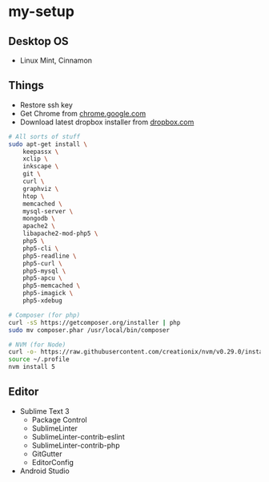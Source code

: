 # my-setup

## Desktop OS

* Linux Mint, Cinnamon

## Things

* Restore ssh key
* Get Chrome from [chrome.google.com](https://chrome.google.com)
* Download latest dropbox installer from [dropbox.com](https://dropbox.com)

```sh
# All sorts of stuff
sudo apt-get install \
	keepassx \
	xclip \
	inkscape \
	git \
	curl \
	graphviz \
	htop \
	memcached \
	mysql-server \
	mongodb \
	apache2 \
	libapache2-mod-php5 \
	php5 \
	php5-cli \
	php5-readline \
	php5-curl \
	php5-mysql \
	php5-apcu \
	php5-memcached \
	php5-imagick \
	php5-xdebug

# Composer (for php)
curl -sS https://getcomposer.org/installer | php
sudo mv composer.phar /usr/local/bin/composer

# NVM (for Node)
curl -o- https://raw.githubusercontent.com/creationix/nvm/v0.29.0/install.sh | bash
source ~/.profile
nvm install 5
```

## Editor

* Sublime Text 3
  * Package Control
  * SublimeLinter
  * SublimeLinter-contrib-eslint
  * SublimeLinter-contrib-php
  * GitGutter
  * EditorConfig
* Android Studio
